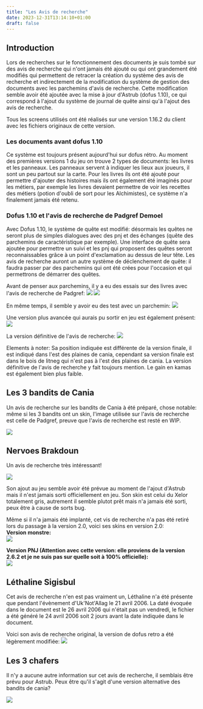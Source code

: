 ```yaml
---
title: "Les Avis de recherche"
date: 2023-12-31T13:14:10+01:00
draft: false
---
```


## Introduction

Lors de recherches sur le fonctionnement des documents je suis tombé sur des avis de recherche qui n'ont jamais été ajouté ou qui ont grandement été modifiés qui permettent de retracer la création du système des avis de recherche et indirectement de la modification du système de gestion des documents avec les parchemins d'avis de recherche. Cette modification semble avoir été ajoutée avec la mise à jour d'Astrub (dofus 1.10), ce qui correspond à l'ajout du système de journal de quête ainsi qu'à l'ajout des avis de recherche.  

Tous les screens utilisés ont été réalisés sur une version 1.16.2 du client avec les fichiers originaux de cette version.

### Les documents avant dofus 1.10

Ce système est toujours présent aujourd'hui sur dofus rétro. Au moment des premières versions 1 du jeu on trouve 2 types de documents: les livres et les panneaux. Les panneaux servent à indiquer les lieux aux joueurs, il sont un peu partout sur la carte. Pour les livres ils ont été ajouté pour permettre d'ajouter des histoires mais ils ont également été imaginés pour les métiers, par exemple les livres devaient permettre de voir les recettes des métiers (potion d'oubli de sort pour les Alchimistes), ce système n'a finalement jamais été retenu.  


### Dofus 1.10  et l'avis de recherche de Padgref Demoel

Avec Dofus 1.10, le système de quête est modifié: désormais les quêtes ne seront plus de simples dialogues avec des pnj et des échanges (quête des parchemins de caractéristique par exemple). Une interface de quête sera ajoutée pour permettre un suivi et les pnj qui proposent des quêtes seront reconnaissables grâce à un point d'exclamation au dessus de leur tête. Les avis de recherche auront un autre système de déclenchement de quête: il faudra passer par des parchemins qui ont été crées pour l'occasion et qui permettrons de démarrer des quêtes.  

Avant de penser aux parchemins, il y a eu des essais sur des livres avec l'avis de recherche de Padgref:
![](images/59-1.png)
![](images/59-2.png)

En même temps, il semble y avoir eu des test avec un parchemin:
![](images/58.png)

Une version plus avancée qui aurais pu sortir en jeu est également présent:
![](images/60.png)

La version définitive de l'avis de recherche:
![](images/61.png)


Elements à noter: Sa position indiquée est différente de la version finale, il est indiqué dans l'est des plaines de cania, cependant sa version finale est dans le bois de litneg qui n'est pas à l'est des plaines de cania. La version définitive de l'avis de recherche y fait toujours mention. Le gain en kamas est également bien plus faible.

## Les 3 bandits de Cania

Un avis de recherche sur les bandits de Cania à été préparé, chose notable: même si les 3 bandits ont un skin, l'image utilisée sur l'avis de recherche est celle de Padgref, preuve que l'avis de recherche est resté en WIP.

![](images/62.png)


## Nervoes Brakdoun

Un avis de recherche très intéressant!

![](images/64.png)

Son ajout au jeu semble avoir été prévue au moment de l'ajout d'Astrub mais il n'est jamais sorti officiellement en jeu. Son skin est celui du Xelor totalement gris, autrement il semble plutot prêt mais n'a jamais été sorti, peux être à cause de sorts bug.

Même si il n'a jamais été implanté, cet vis de recherche n'a pas été retiré lors du passage à la version 2.0, voici ses skins en version 2.0:  
**Version monstre:**  
![](images/nerv-monster.png)  

**Version PNJ (Attention avec cette version: elle proviens de la version 2.6.2 et je ne suis pas sur quelle soit à 100% officielle):**  
![](images/nerv-npc.png)  

## Léthaline Sigisbul 

Cet avis de recherche n'en est pas vraiment un, Léthaline n'a été présente que pendant l'évènement d'Uk'Not'Allag le 21 avril 2006. La daté évoquée dans le document est le 26 avril 2006 qui n'était pas un vendredi, le fichier a été généré le 24 avril 2006 soit 2 jours avant la date indiquée dans le document.

Voici son avis de recherche original, la version de dofus retro a été légèrement modifiée:
![](images/65.png)

## Les 3 chafers

Il n'y a aucune autre information sur cet avis de recherche, il semblais être prévu pour Astrub. Peux être qu'il s'agit d'une version alternative des bandits de cania?

![](images/66.png)

